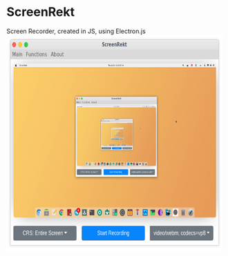 # ScreenRekt
Screen Recorder, created in JS, using Electron.js
<img src="demo.png" width=500 height=500/>
